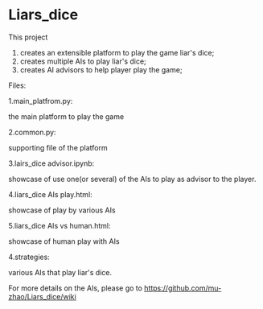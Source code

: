 # Liars_dice

This project
1. creates an extensible platform to play the game liar's dice; 
2. creates multiple AIs to play liar's dice;
3. creates AI advisors to help player play the game;

Files:


1.main_platfrom.py:

 the main platform to play the game


2.common.py:

 supporting file of the platform



3.lairs_dice advisor.ipynb:

 showcase of use one(or several) of the AIs to play as advisor to the player.

4.liars_dice AIs play.html:
 
 showcase of play by various AIs

5.liars_dice AIs vs human.html:

showcase of human play with AIs


4.strategies:

various AIs that play liar's dice.
   
   
For more details on the AIs, please go to https://github.com/mu-zhao/Liars_dice/wiki
